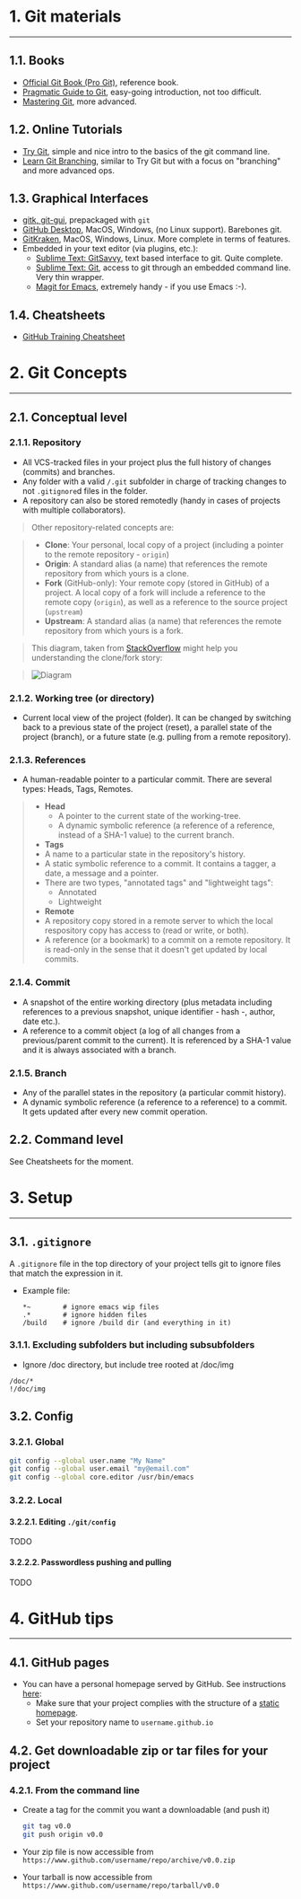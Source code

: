 
# 1. Git materials
--- 
## 1.1. Books ##

- [Official Git Book (Pro Git)](https://git-scm.com/book/en/v2), reference book.
- [Pragmatic Guide to Git](https://pragprog.com/book/pg_git/pragmatic-guide-to-git), easy-going introduction, not too difficult.
- [Mastering Git](https://www.packtpub.com/application-development/mastering-git), more advanced.

## 1.2. Online Tutorials ##

- [Try Git](https://try.github.io/levels/1/challenges/1), simple and nice intro to the basics of the git command line.
- [Learn Git Branching](http://learngitbranching.js.org/), similar to Try Git but with a focus on "branching" and more advanced ops.

## 1.3. Graphical Interfaces ##

- [gitk, git-gui](https://git-scm.com/book/en/v2/Git-in-Other-Environments-Graphical-Interfaces), prepackaged with `git`
- [GitHub Desktop](https://desktop.github.com/), MacOS, Windows, (no Linux support). Barebones git.
- [GitKraken](https://www.gitkraken.com/), MacOS, Windows, Linux. More complete in terms of features.
- Embedded in your text editor (via plugins, etc.):
  - [Sublime Text: GitSavvy](https://github.com/divmain/GitSavvy), text based interface to git. Quite complete.
  - [Sublime Text: Git](https://github.com/kemayo/sublime-text-git), access to git through an embedded command line. Very thin wrapper.
  - [Magit for Emacs](https://magit.vc/), extremely handy - if you use Emacs :-).
  
  
## 1.4. Cheatsheets ##

- [GitHub Training Cheatsheet](https://services.github.com/kit/downloads/github-git-cheat-sheet.pdf)

# 2. Git Concepts #

---

## 2.1. Conceptual level ##

### 2.1.1. Repository ###

- All VCS-tracked files in your project plus the full history of changes (commits) and branches.
- Any folder with a valid `/.git` subfolder in charge of tracking changes to not `.gitignore`d files in the folder.
- A repository can also be stored remotedly (handy in cases of projects with multiple collaborators).


> Other repository-related concepts are:

> - **Clone**: Your personal, local copy of a project (including a pointer to the remote repository - `origin`)
> - **Origin**: A standard alias (a name) that references the remote repository from which yours is a clone.
> - **Fork** (GitHub-only): Your remote copy (stored in GitHub) of a project. A local copy of a fork will include a reference to the remote copy (`origin`), as well as a reference to the source project (`upstream`)
> - **Upstream**: A standard alias (a name) that references the remote repository from which yours is a fork.

> This diagram, taken from [StackOverflow](http://stackoverflow.com/questions/9257533/what-is-the-difference-between-origin-and-upstream-on-github/9257901#9257901) might help you understanding the clone/fork story:

> ![Diagram](./img/origin_upstream.png)

### 2.1.2. Working tree (or directory) ###

- Current local view of the project (folder). It can be changed by switching back to a previous state of the project (reset), a parallel state of the project (branch), or a future state (e.g. pulling from a remote repository).

### 2.1.3. References ###

- A human-readable pointer to a particular commit. There are several types: Heads, Tags, Remotes.

> - **Head**
>   - A pointer to the current state of the working-tree.
>   - A dynamic symbolic reference (a reference of a reference, instead of a SHA-1 value) to the current branch.
> - **Tags**
>  - A name to a particular state in the repository's history.
>  - A static symbolic reference to a commit. It contains a tagger, a date, a message and a pointer.
>  - There are two types, "annotated tags" and "lightweight tags":
>    - Annotated
>    - Lightweight
> - **Remote**
>  - A repository copy stored in a remote server to which the local respository copy has access to (read or write, or both).
>  - A reference (or a bookmark) to a commit on a remote repository. It is read-only in the sense that it doesn't get updated by local commits.

### 2.1.4. Commit ###

- A snapshot of the entire working directory (plus metadata including references to a previous snapshot, unique identifier - hash -, author, date etc.).
- A reference to a commit object (a log of all changes from a previous/parent commit to the current). It is referenced by a SHA-1 value and it is always associated with a branch.

### 2.1.5. Branch ###

- Any of the parallel states in the repository (a particular commit history).
- A dynamic symbolic reference (a reference to a reference) to a commit. It gets updated after every new commit operation.

## 2.2. Command level ##

See Cheatsheets for the moment.

# 3. Setup
---

## 3.1. `.gitignore`
A `.gitignore` file in the top directory of your project tells git to ignore files that match the expression in it.
- Example file: 
  ```
  *~        # ignore emacs wip files
  .*        # ignore hidden files
  /build    # ignore /build dir (and everything in it)
  ```

### 3.1.1. Excluding subfolders but including subsubfolders
- Ignore /doc directory, but include tree rooted at /doc/img

```
/doc/*
!/doc/img
```

## 3.2. Config ##

### 3.2.1. Global ###
``` bash
git config --global user.name "My Name"
git config --global user.email "my@email.com"
git config --global core.editor /usr/bin/emacs
```

### 3.2.2. Local ###


#### 3.2.2.1. Editing `./git/config`
TODO

#### 3.2.2.2. Passwordless pushing and pulling
TODO

# 4. GitHub tips #
---

## 4.1. GitHub pages ##

- You can have a personal homepage served by GitHub. See instructions [here](https://pages.github.com/):
  - Make sure that your project complies with the structure of a [static homepage](https://en.wikipedia.org/wiki/Static_web_page).
  - Set your repository name to `username.github.io`
  
## 4.2. Get downloadable zip or tar files for your project ##

### 4.2.1. From the command line ###

- Create a tag for the commit you want a downloadable (and push it)

    ``` bash
    git tag v0.0
    git push origin v0.0
    ```
- Your zip file is now accessible from `https://www.github.com/username/repo/archive/v0.0.zip`
- Your tarball is now accessible from `https://www.github.com/username/repo/tarball/v0.0`

